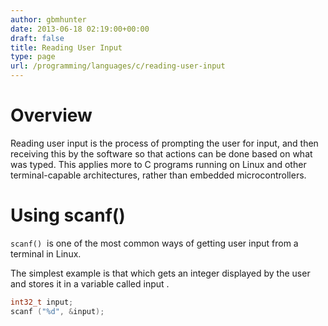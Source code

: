 ```yaml
---
author: gbmhunter
date: 2013-06-18 02:19:00+00:00
draft: false
title: Reading User Input
type: page
url: /programming/languages/c/reading-user-input
---
```


# Overview

Reading user input is the process of prompting the user for input, and then receiving this by the software so that actions can be done based on what was typed. This applies more to C programs running on Linux and other terminal-capable architectures, rather than embedded microcontrollers.

# Using scanf()

`scanf()`  is one of the most common ways of getting user input from a terminal in Linux.

The simplest example is that which gets an integer displayed by the user and stores it in a variable called input .

```c
int32_t input;
scanf ("%d", &input);
```